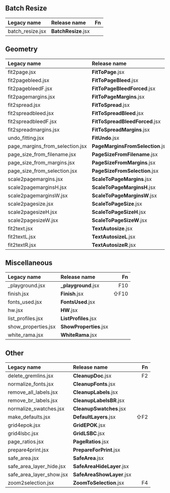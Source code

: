 ## Batch Resize
Legacy name | Release name | Fn
:--- | :--- | ---:
batch_resize.jsx | **BatchResize**.jsx

## Geometry
Legacy name | Release name | Fn
:--- | :--- | ---:
fit2page.jsx | **FitToPage**.jsx | F11
fit2pagebleed.jsx | **FitToPageBleed**.jsx | ⇧F11
fit2pagebleedF.jsx | **FitToPageBleedForced**.jsx | ⌘F11
fit2pagemargins.jsx | **FitToPageMargins**.jsx | ⌥F11
fit2spread.jsx | **FitToSpread**.jsx | F12
fit2spreadbleed.jsx | **FitToSpreadBleed**.jsx | ⇧F12
fit2spreadbleedF.jsx | **FitToSpreadBleedForced**.jsx | ⌘F12
fit2spreadmargins.jsx | **FitToSpreadMargins**.jsx | ⌥F12
undo_fitting.jsx | **FitUndo**.jsx
page_margins_from_selection.jsx | **PageMarginsFromSelection**.jsx
page_size_from_filename.jsx | **PageSizeFromFilename**.jsx
page_size_from_margins.jsx | **PageSizeFromMargins**.jsx
page_size_from_selection.jsx | **PageSizeFromSelection**.jsx
scale2pagemargins.jsx | **ScaleToPageMargins**.jsx | ⌥F5
scale2pagemarginsH.jsx | **ScaleToPageMarginsH**.jsx
scale2pagemarginsW.jsx | **ScaleToPageMarginsW**.jsx
scale2pagesize.jsx | **ScaleToPageSize**.jsx | F5
scale2pagesizeH.jsx | **ScaleToPageSizeH**.jsx
scale2pagesizeW.jsx | **ScaleToPageSizeW**.jsx
fit2text.jsx | **TextAutosize**.jsx | F6
fit2textL.jsx | **TextAutosizeL**.jsx | ⇧F6
fit2textR.jsx | **TextAutosizeR**.jsx | ⌘F6

## Miscellaneous
Legacy name | Release name | Fn
:--- | :--- | ---:
_playground.jsx | **_playground**.jsx | F10
finish.jsx | **Finish**.jsx | ⇧F10
fonts_used.jsx | **FontsUsed**.jsx
hw.jsx | **HW**.jsx
list_profiles.jsx | **ListProfiles**.jsx
show_properties.jsx | **ShowProperties**.jsx
white_rama.jsx | **WhiteRama**.jsx

## Other
Legacy name | Release name | Fn
:--- | :--- | ---:
delete_gremlins.jsx | **CleanupDoc**.jsx | F2
normalize_fonts.jsx | **CleanupFonts**.jsx
remove_all_labels.jsx | **CleanupLabels**.jsx
remove_br_labels.jsx | **CleanupLabelsBR**.jsx
normalize_swatches.jsx | **CleanupSwatches**.jsx
make_defaults.jsx | **DefaultLayers**.jsx | ⇧F2
grid4epok.jsx | **GridEPOK**.jsx
grid4lsbc.jsx | **GridLSBC**.jsx
page_ratios.jsx | **PageRatios**.jsx
prepare4print.jsx | **PrepareForPrint**.jsx
safe_area.jsx | **SafeArea**.jsx
safe_area_layer_hide.jsx | **SafeAreaHideLayer**.jsx
safe_area_layer_show.jsx | **SafeAreaShowLayer**.jsx
zoom2selection.jsx | **ZoomToSelection**.jsx | F4

<!-- ⌃⌥⇧⌘ -->